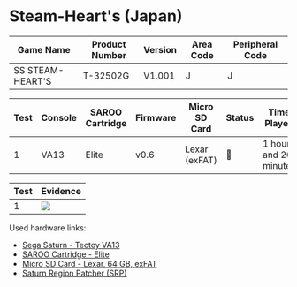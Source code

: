 # Steam-Heart's (Japan)

| Game Name        | Product Number | Version | Area Code | Peripheral Code |
| ---------------- | -------------- | ------- | --------- | --------------- |
| SS STEAM-HEART'S | T-32502G       | V1.001  | J         | J               |

| Test | Console | SAROO Cartridge | Firmware | Micro SD Card | Status | Time Played           |
| ---- | ------- | --------------- | -------- | ------------- | ------ | --------------------- |
| 1    | VA13    | Elite           | v0.6     | Lexar (exFAT) | :100:  | 1 hour and 26 minutes |

| Test | Evidence                                                                                         |
| ---- | ------------------------------------------------------------------------------------------------ |
| 1    | [![](https://img.youtube.com/vi/0RqLXSnQ1E8/0.jpg)](https://www.youtube.com/watch?v=0RqLXSnQ1E8) |

Used hardware links:

- [Sega Saturn - Tectoy VA13](../../../../Info/Consoles/VA13/README.md)
- [SAROO Cartridge - Elite](../../../../Info/Cartridges/GuangzhouSanStarOnlineShop/1.6/README.md)
- [Micro SD Card - Lexar, 64 GB, exFAT](../../../../Info/SdCards/Lexar/64GB/exfat/README.md)
- [Saturn Region Patcher (SRP)](https://segaxtreme.net/resources/saturn-region-patcher.81/download)
